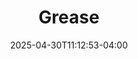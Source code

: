 ---
title: Grease
Theatre: Youth of the Beaches Arts Guild - Y-BAG
Venue: Little Theatre
Season: 
date: 2025-04-30T11:12:53-04:00
opening_date: 1992-08-01
approx_date: month
showtimes:
featured_image: 
featured_image_alt: 
featured_image_caption: 
featured_image_attr: 
featured_image_attr_link: 
program:
Website: 
Tickets: 
show_details: 
cast:
- Roger: Justin Murphy
crew:
orchestra:
genres: 
Description: 
---